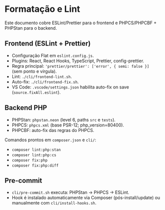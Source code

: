 # Formatação e Lint

Este documento cobre ESLint/Prettier para o frontend e PHPCS/PHPCBF + PHPStan para o backend.

## Frontend (ESLint + Prettier)
- Configuração Flat em `eslint.config.js`.
- Plugins: React, React Hooks, TypeScript, Prettier, config-prettier.
- Regra principal: `'prettier/prettier': ['error', { semi: false }]` (sem ponto e vírgula).
- Lint: `./cli/frontend-lint.sh`.
- Auto-fix: `./cli/frontend-fix.sh`.
- VS Code: `.vscode/settings.json` habilita auto-fix on save (`source.fixAll.eslint`).

## Backend PHP
- PHPStan: `phpstan.neon` (level 6, paths `src` e `tests`).
- PHPCS: `phpcs.xml` (base PSR-12; php_version=80400).
- PHPCBF: auto-fix das regras do PHPCS.

Comandos prontos em `composer.json` e `cli/`:
- `composer lint:php:stan`
- `composer lint:php:cs`
- `composer fix:php`
- `composer fix:php:diff`

## Pre-commit
- `cli/pre-commit.sh` executa: PHPStan → PHPCS → ESLint.
- Hook é instalado automaticamente via Composer (pós-install/update) ou manualmente com `cli/install-hooks.sh`.

